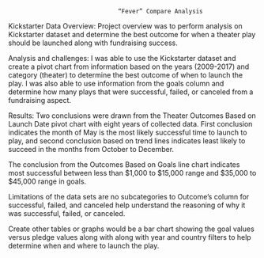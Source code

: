                                    “Fever” Compare Analysis

Kickstarter Data Overview: Project overview was to perform analysis on Kickstarter dataset and 
determine the best outcome for when a theater play should be launched along with fundraising success. 

Analysis and challenges: I was able to use the Kickstarter dataset and create a pivot chart from 
information based on the years (2009-2017) and category (theater) to determine the best outcome of 
when to launch the play. I was also able to use information from the goals column and determine how 
many plays that were successful, failed, or canceled from a fundraising aspect.

Results: Two conclusions were drawn from the Theater Outcomes Based on Launch Date pivot chart 
with eight years of collected data. First conclusion indicates the month of May is the most likely 
successful time to launch to play, and second conclusion based on trend lines indicates least likely 
to succeed in the months from October to December.

The conclusion from the Outcomes Based on Goals line chart indicates most successful between less 
than $1,000 to $15,000 range and $35,000 to $45,000 range in goals.

Limitations of the data sets are no subcategories to Outcome’s column for successful, failed, and 
canceled help understand the reasoning of why it was successful, failed, or canceled.

Create other tables or graphs would be a bar chart showing the goal values versus pledge values along 
with along with year and country filters to help determine when and where to launch the play.
